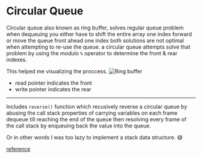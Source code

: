 # Circular Queue

Circular queue also known as ring buffer, solves regular queue problem when dequeuing you either have to shift the entire array one index forward or move the queue front ahead one index both solutions are not optimal when attempting to re-use the queue. a circular queue attempts solve that problem by using the _modulo_ `%` operator to determine the front & rear indexes.

This helped me visualizing the proccess.
![Ring buffer](https://upload.wikimedia.org/wikipedia/commons/f/fd/Circular_Buffer_Animation.gif)

- read pointer indicates the front
- write pointer indicates the rear

---

Includes `reverse()` function which recusively reverse a circular queue by abusing the call stack properties of carrying variables on each frame dequeue till reaching the end of the queue then resolving every frame of the call stack by enqueuing back the value into the queue.

Or in other words I was too lazy to implement a stack data structure. :sweat_smile:

[reference](https://en.wikipedia.org/wiki/Circular_buffer)

